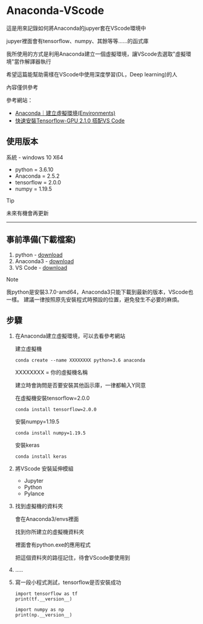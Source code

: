 # Anaconda-VScode
這是用來記錄如何將Anaconda的jupyer套在VScode環境中

jupyer裡面會有tensorflow、numpy、其餘等等......的函式庫

我所使用的方式是利用Anaconda建立一個虛擬環境，讓VScode去選取"虛擬環境"當作解譯器執行


希望這篇能幫助需樣在VScode中使用深度學習(DL，Deep learning)的人

內容僅供參考

參考網站：
* [Anaconda｜建立虛擬環境(Environments)](https://songzhu1030.medium.com/anaconda-%E5%BB%BA%E7%AB%8B%E8%99%9B%E6%93%AC%E7%92%B0%E5%A2%83-environments-2d1d78d9ccf0)
* [快速安裝Tensorflow-GPU 2.1.0 搭配VS Code](https://hackmd.io/@eric60305/SyKKaIzFw)

## 使用版本
系統 - windows 10 X64
* python = 3.6.10
* Anaconda = 2.5.2
* tensorflow = 2.0.0
* numpy = 1.19.5
>[!Tip]
>未來有機會再更新
****

## 事前準備(下載檔案)
1. python - [download](https://www.python.org/downloads/)
2. Anaconda3 - [download](https://www.anaconda.com/download)
3. VS Code - [download](https://code.visualstudio.com)
> [!NOTE] 
> 我python是安裝3.7.0-amd64，Anaconda3只能下載到最新的版本，VScode也一樣。
> 建議一律按照原先安裝程式時預設的位置，避免發生不必要的麻煩。

## 步驟
1. 在Anaconda建立虛擬環境，可以去看參考網站

   建立虛擬機
   ```
   conda create --name XXXXXXXX python=3.6 anaconda
   ```
   
   XXXXXXXX = 你的虛擬機名稱

   建立時會詢問是否要安裝其他函示庫，一律都輸入Y同意

   在虛擬機安裝tensorflow=2.0.0
   ```
   conda install tensorflow=2.0.0
   ```
   安裝numpy=1.19.5
   ```
   conda install numpy=1.19.5
   ```
   安裝keras
   ```
   conda install keras
   ```
   
2. 將VScode 安裝延伸模組

   - Jupyter 
   -  Python 
   -  Pylance

3. 找到虛擬機的資料夾

   會在Anaconda3/envs裡面

   找到你所建立的虛擬機資料夾

   裡面會有python.exe的應用程式

   把這個資料夾的路徑記住，待會VScode要使用到
   
4. .....

5. 寫一段小程式測試，tensorflow是否安裝成功
   ```
   import tensorflow as tf
   print(tf.__version__)
   
   import numpy as np
   print(np.__version__)
   ```

